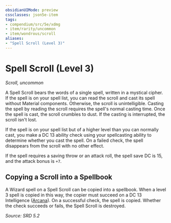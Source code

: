 ```yaml
---
obsidianUIMode: preview
cssclasses: json5e-item
tags:
- compendium/src/5e/xdmg
- item/rarity/uncommon
- item/wondrous/scroll
aliases: 
- "Spell Scroll (Level 3)"
---
```

# Spell Scroll (Level 3)
*Scroll, uncommon*  


A Spell Scroll bears the words of a single spell, written in a mystical cipher. If the spell is on your spell list, you can read the scroll and cast its spell without Material components. Otherwise, the scroll is unintelligible. Casting the spell by reading the scroll requires the spell's normal casting time. Once the spell is cast, the scroll crumbles to dust. If the casting is interrupted, the scroll isn't lost.

If the spell is on your spell list but of a higher level than you can normally cast, you make a DC 13 ability check using your spellcasting ability to determine whether you cast the spell. On a failed check, the spell disappears from the scroll with no other effect.

If the spell requires a saving throw or an attack roll, the spell save DC is 15, and the attack bonus is `+7`.

## Copying a Scroll into a Spellbook

A Wizard spell on a Spell Scroll can be copied into a spellbook. When a level 3 spell is copied in this way, the copier must succeed on a DC 13 Intelligence ([Arcana](skills.md#Arcana)). On a successful check, the spell is copied. Whether the check succeeds or fails, the Spell Scroll is destroyed.

*Source: SRD 5.2*